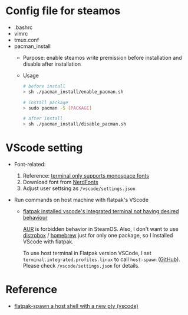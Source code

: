 # Config file for steamos
- .bashrc
- vimrc
- tmux.conf
- pacman_install 
    - Purpose: enable steamos write premission before installation and disable after installation
    - Usage
        
        ```bash
        # before install
        > sh ./pacman_install/enable_pacman.sh

        # install package
        > sudo pacman -S [PACKAGE]

        # after install
        > sh ./pacman_install/disable_pacman.sh
        ```

# VScode setting
- Font-related:
    1. Reference: [terminal only supports monospace fonts](https://github.com/microsoft/vscode/issues/51543)
    2. Download font from [NerdFonts](https://www.nerdfonts.com/font-downloads)
    3. Adjust user settsing as `/vscode/settings.json`

- Run commands on host machine with flatpak's VScode
    - [flatpak installed vscode's integrated terminal not having desired behaviour](https://github.com/flathub/com.visualstudio.code/issues/44)

        [AUR](https://www.reddit.com/r/SteamDeck/comments/ytmjpr/cannot_find_fake_root_binary_error/) is forbidden behavior in SteamOS. Also, I don't want to use [distrobox](https://ivonblog.com/posts/distrobox-usage/) / [homebrew](https://www.reddit.com/r/linux/comments/l0hrhe/maybe_homebrew_is_the_best_platform_independent/) just for only one package, so I installed VScode with flatpak.

        To use host terminal in Flatpak version VSCode, I set `terminal.integrated.profiles.linux` to call `host-spawn` ([GitHub](https://github.com/1player/host-spawn)). Please check `/vscode/settings.json` for details.

# Reference
- [flatpak-spawn a host shell with a new pty (vscode)](https://www.reddit.com/r/flatpak/comments/vwy3j2/flatpakspawn_a_host_shell_with_a_new_pty_vscode/)